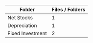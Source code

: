 | Folder           |   Files / Folders |
|------------------|-------------------|
| Net Stocks       |                 1 |
| Depreciation     |                 1 |
| Fixed Investment |                 2 |